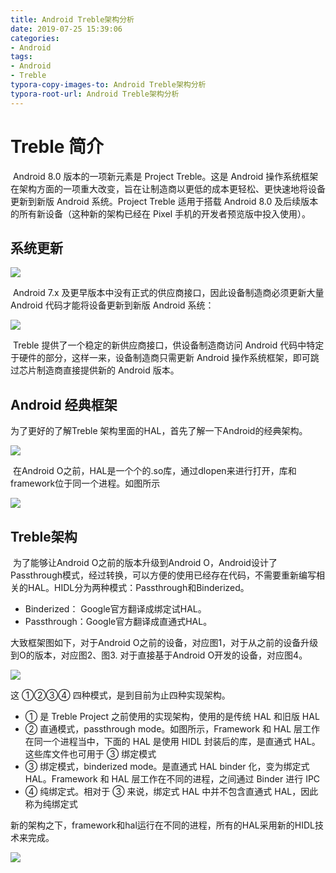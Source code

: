 ```yaml
---
title: Android Treble架构分析 
date: 2019-07-25 15:39:06
categories:
- Android
tags:
- Android
- Treble
typora-copy-images-to: Android Treble架构分析
typora-root-url: Android Treble架构分析
---
```


# Treble 简介

​	Android 8.0 版本的一项新元素是 Project Treble。这是 Android 操作系统框架在架构方面的一项重大改变，旨在让制造商以更低的成本更轻松、更快速地将设备更新到新版 Android 系统。Project Treble 适用于搭载 Android 8.0 及后续版本的所有新设备（这种新的架构已经在 Pixel 手机的开发者预览版中投入使用）。

## 系统更新

![](1-1-1.png)

​	Android 7.x 及更早版本中没有正式的供应商接口，因此设备制造商必须更新大量 Android 代码才能将设备更新到新版 Android 系统：



![](/1-1-2.png)

​	Treble 提供了一个稳定的新供应商接口，供设备制造商访问 Android 代码中特定于硬件的部分，这样一来，设备制造商只需更新 Android 操作系统框架，即可跳过芯片制造商直接提供新的 Android 版本。



## Android 经典框架

为了更好的了解Treble 架构里面的HAL，首先了解一下Android的经典架构。

![](/1-2-1.png)



​	在Android O之前，HAL是一个个的.so库，通过dlopen来进行打开，库和framework位于同一个进程。如图所示

![](/1-2-2.bmp)



## Treble架构

​	为了能够让Android O之前的版本升级到Android O，Android设计了Passthrough模式，经过转换，可以方便的使用已经存在代码，不需要重新编写相关的HAL。HIDL分为两种模式：Passthrough和Binderized。

* Binderized： Google官方翻译成绑定试HAL。
* Passthrough：Google官方翻译成直通式HAL。

大致框架图如下，对于Android O之前的设备，对应图1，对于从之前的设备升级到O的版本，对应图2、图3. 对于直接基于Android O开发的设备，对应图4。

![](/1-3-1.png)

这 ①②③④ 四种模式，是到目前为止四种实现架构。

* ① 是 Treble Project 之前使用的实现架构，使用的是传统 HAL 和旧版 HAL
* ② 直通模式，passthrough mode。如图所示，Framework 和 HAL 层工作在同一个进程当中，下面的 HAL 是使用 HIDL 封装后的库，是直通式 HAL。这些库文件也可用于 ③ 绑定模式
* ③ 绑定模式，binderized mode。是直通式 HAL binder 化，变为绑定式 HAL。Framework 和  HAL 层工作在不同的进程，之间通过 Binder 进行 IPC
* ④ 纯绑定式。相对于 ③ 来说，绑定式 HAL 中并不包含直通式 HAL，因此称为纯绑定式

新的架构之下，framework和hal运行在不同的进程，所有的HAL采用新的HIDL技术来完成。

![](/1-3-2.bmp)




